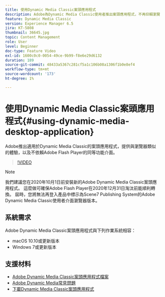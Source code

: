 ```yaml
---
title: 使用Dynamic Media Classic案頭應用程式
description: Adobe為Dynamic Media Classic使用者推出案頭應用程式，不再仰賴瀏覽器的Adobe Flash技術。
feature: Dynamic Media Classic
version: Experience Manager 6.5
jira: KT-5808
thumbnail: 36645.jpg
topic: Content Management
role: User
level: Beginner
doc-type: Feature Video
exl-id: 1600c0c0-0054-49ce-9b99-f8e6e29d6132
duration: 189
source-git-commit: 48433a5367c281cf5a1c106b08a1306f1b0e8ef4
workflow-type: tm+mt
source-wordcount: '173'
ht-degree: 1%

---
```


# 使用Dynamic Media Classic案頭應用程式{#using-dynamic-media-desktop-application}

Adobe推出適用於Dynamic Media Classic的案頭應用程式，提供與瀏覽器類似的體驗，以及不依賴Adobe Flash Player的同等功能介面。

>[!VIDEO](https://video.tv.adobe.com/v/36645?quality=12&learn=on)

>[!NOTE]
>
> 我們建議您在2020年10月1日前安裝新的Adobe Dynamic Media Classic案頭應用程式。 這麼做可確保Adobe Flash Player在2020年12月31日淘汰前能順利轉換。 屆時，您將無法再登入產品中標示為Scene7 Publishing System的Adobe Dynamic Media Classic使用者介面瀏覽器版本。

## 系統需求

Adobe Dynamic Media Classic案頭應用程式與下列作業系統相容：

* macOS 10.10或更新版本
* Windows 7或更新版本

## 支援材料

* [Adobe Dynamic Media Classic案頭應用程式檔案](https://experienceleague.adobe.com/docs/dynamic-media-classic/using/intro/dynamic-media-classic-desktop-app.html?lang=zh-Hant)
* [Adobe Dynamic Media常見問題](https://experienceleague.adobe.com/docs/dynamic-media-classic/using/new-ui-2020.html?lang=zh-Hant)
* [下載Dynamic Media Classic案頭應用程式](https://experienceleague.adobe.com/docs/dynamic-media-classic/using/new-ui-2020.html?lang=zh-Hant)
